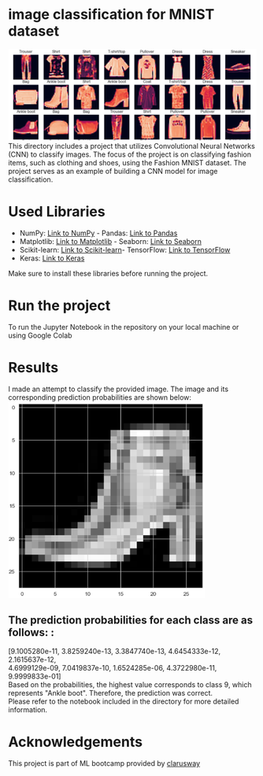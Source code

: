 # image classification for MNIST dataset
<img src="https://github.com/mbarnawi/DL_Portfolio/blob/main/image%20classification%20for%20MNIST%20dataset/img/all.PNG" width=900>
This directory includes a project that utilizes Convolutional Neural Networks (CNN) to classify images. The focus of the project is on classifying fashion items, such as clothing and shoes, using the Fashion MNIST dataset. The project serves as an example of building a CNN model for image classification.

# Used Libraries
- NumPy: [Link to NumPy](https://numpy.org/) - Pandas: [Link to Pandas](https://pandas.pydata.org/)
- Matplotlib: [Link to Matplotlib](https://matplotlib.org/) - Seaborn: [Link to Seaborn](https://seaborn.pydata.org/)
- Scikit-learn: [Link to Scikit-learn](https://scikit-learn.org/)- TensorFlow: [Link to TensorFlow](https://www.tensorflow.org/)
- Keras: [Link to Keras](https://keras.io/)

Make sure to install these libraries before running the project.
# Run the project
To run the Jupyter Notebook in the repository on your local machine or using Google Colab

# Results 
I made an attempt to classify the provided image. The image and its corresponding prediction probabilities are shown below:<br><img src="https://github.com/mbarnawi/DL_Portfolio/blob/main/image%20classification%20for%20MNIST%20dataset/img/prediction.PNG" width=400>
<br>
## The prediction probabilities for each class are as follows: : 
[9.1005280e-11, 3.8259240e-13, 3.3847740e-13, 4.6454333e-12,
        2.1615637e-12,<br>4.6999129e-09, 7.0419837e-10, 1.6524285e-06,
        4.3722980e-11, 9.9999833e-01]
<br>Based on the probabilities, the highest value corresponds to class 9, which represents "Ankle boot". Therefore, the prediction was correct.
<br>Please refer to the notebook included in the directory for more detailed information.


# Acknowledgements
This project is part of ML bootcamp provided by [clarusway](https://clarusway.com/)
